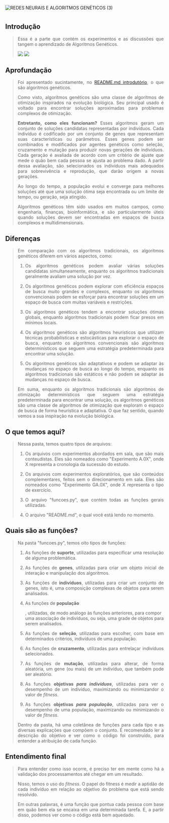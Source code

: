 ![REDES NEURAIS E ALGORITMOS GENÉTICOS (3)](https://github.com/gustavercosa/rnag/assets/107042962/45a07711-4c97-42d8-ae73-ce9d86daf08d)
<h1 align="center"> </h1>

<h2 align="left"> Introdução </h2> 
<blockquote> 
<p align="justify"> Essa é a parte que contém os experimentos e as discussões que tangem o aprendizado de Algoritmos Genéticos.</p>
<img src="https://img.shields.io/badge/STATUS-Concluído-576CFB"> <img src="https://img.shields.io/badge/LICENCE-GNU%20General%20Public%20License%20v3.0-75CA75">
</blockquote> 

<h2 align="left"> Aprofundação </h2>
<blockquote> 
<p align="justify"> Foi apresentado sucintamente, no <a href="https://github.com/gustavercosa/rnag/blob/main/README.md">README.md introdutório</a>, o que são algoritmos genéticos.</p>
<p align="justify"> Como visto, algoritmos genéticos são uma classe de algoritmos de otimização inspirados na evolução biológica. Seu principal usado é voltado para encontrar soluções aproximadas para problemas complexos de otimização.</p>
<p align="justify"> <strong>Entretanto, como eles funcionam?</strong> Esses algoritmos geram um conjunto de soluções candidatas representadas por indivíduos. Cada indivíduo é codificado por um conjunto de genes que representam suas características ou parâmetros. Esses genes podem ser combinados e modificados por agentes genéticos como seleção, cruzamento e mutação para produzir novas gerações de indivíduos. Cada geração é avaliada de acordo com um critério de ajuste que mede o quão bem cada pessoa se ajusta ao problema dado. A partir dessa avaliação, são selecionados os indivíduos mais adequados para sobrevivência e reprodução, que darão origem a novas gerações.</p>
<p align="justify"> Ao longo do tempo, a população evolui e converge para melhores soluções até que uma solução ótima seja encontrada ou um limite de tempo, ou geração, seja atingido.</p>
<p align="justify"> Algoritmos genéticos têm sido usados em muitos campos, como engenharia, finanças, bioinformática, e são particularmente úteis quando soluções devem ser encontradas em espaços de busca complexos e multidimensionais.</p>
</blockquote> 

<h2 align="left"> Diferenças </h2>
<blockquote> 
<p align="justify"> Em comparação com os algoritmos tradicionais, os algoritmos genéticos diferem em vários aspectos, como:</p>
<ol>
  <li><p align="justify">Os algoritmos genéticos podem avaliar várias soluções candidatas simultaneamente, enquanto os algoritmos tradicionais geralmente avaliam uma solução por vez.</p></li>
  <li><p align="justify">Os algoritmos genéticos podem explorar com eficiência espaços de busca muito grandes e complexos, enquanto os algoritmos convencionais podem se esforçar para encontrar soluções em um espaço de busca com muitas variáveis e restrições.</p></li>
  <li><p align="justify">Os algoritmos genéticos tendem a encontrar soluções ótimas globais, enquanto algoritmos tradicionais podem ficar presos em mínimos locais.</p></li>
  <li><p align="justify">Os algoritmos genéticos são algoritmos heurísticos que utilizam técnicas probabilísticas e estocásticas para explorar o espaço de busca, enquanto os algoritmos convencionais são algoritmos determinísticos que seguem uma estratégia predeterminada para encontrar uma solução.</p></li>
  <li><p align="justify">Os algoritmos genéticos são adaptativos e podem se adaptar às mudanças no espaço de busca ao longo do tempo, enquanto os algoritmos tradicionais são estáticos e não podem se adaptar às mudanças no espaço de busca.</p></li>
</ol>
<p align="justify"> Em suma, enquanto os algoritmos tradicionais são algoritmos de otimização determinísticos que seguem uma estratégia predeterminada para encontrar uma solução, os algoritmos genéticos são uma classe de algoritmos de otimização que exploram o espaço de busca de forma heurística e adaptativa. O que faz sentido, quando vemos a sua inspiração na evolução biológica.</p>
</blockquote>

<h2 align="left"> O que temos aqui? </h2>
<blockquote> 
<p align="justify"> Nessa pasta, temos quatro tipos de arquivos:</p>
<ol>
    <li><p align="justify">Os arquivos com experimentos abordados em sala, que são mais conteudistas. Eles são nomeados como "Experimento A.0X", onde X representa a cronologia da sucessão do estudo.</p></li>
    <li><p align="justify">Os arquivos com experimentos exploratórios, que são conteúdos complementares, feitos sem o direcionamento em sala. Eles são nomeados como "Experimento GA.0X", onde X representa o tipo de exercício.</p></li>
    <li><p align="justify">O arquivo "funcoes.py", que contém todas as funções gerais utilizadas.</p></li>
    <li><p align="justify">O arquivo "README.md", o qual você está lendo no momento.</p></li>
</blockquote>
    
<h2 align="left"> Quais são as funções? </h2>
<blockquote>
<p align="justify"> Na pasta "funcoes.py", temos oito tipos de funções:</p>
<ol>
    <li><p align="justify"> As funções de <strong>suporte</strong>, utilizadas para especificar uma resolução de alguma problemática.</p></li>
    <li><p align="justify"> As funções de <strong>genes</strong>, utilizadas para criar um objeto inicial de interação e manipulação dos algoritmos.</p></li>
    <li><p align="justify"> As funções de <strong>indivíduos</strong>, utilizadas para criar um conjunto de genes, isto é, uma composição complexas de objetos para serem analisados.</p></li>
    <li><p align="justify"> As funções de <strong>população</strong></p>, utilizadas, de modo análogo às funções anteriores, para compor uma associação de indivíduos, ou seja, uma grade de objetos para serem analisados.</li>
    <li><p align="justify"> As funções de <strong>seleção</strong>, utilizadas para escolher, com base em determinados critérios, indivíduos de uma população.</p></li>
    <li><p align="justify"> As funções de <strong>cruzamento</strong>, utilizadas para entrelaçar indivíduos selecionados.</p></li>
    <li><p align="justify"> As funções de <strong>mutação</strong>, utilizadas para alterar, de forma aleatória, um gene (ou mais) de um indivíduo, que também pode ser aleatório.</p></li>
    <li><p align="justify"> As funções <strong>objetivas <i>para indivíduos</i></strong>, utilizadas para ver o desempenho de um indivíduo, maximizando ou minimizandor o valor de <i>fitness</i>.</p></li>
    <li><p align="justify"> As funções <strong>objetivas <i>para população</i></strong>, utilizadas para ver o desempenho de uma população, maximizando ou minimizando o valor de <i>fitness</i>.</p></li>
</ol>
<p align="justify"> Dentro da pasta, há uma coletânea de funções para cada tipo e as diversas explicações que compõem o conjunto. É recomendado ler a descrição do objetivo e ver como o código foi construído, para entender a atribuição de cada função.</p>
</blockquote>
    
<h2 align="left"> Entendimento final </h2>
<blockquote> 
<p align="justify"> Para entender como isso ocorre, é preciso ter em mente como há a validação dos processamentos até chegar em um resultado.</p>   
<p align="justify"> Nisso, temos o uso do <i>fitness</i>. O papel do fitness é medir a aptidão de cada indivíduo em relação ao objetivo do problema que está sendo resolvido.</p>  
<p align="justify"> Em outras palavras, é uma função que pontua cada pessoa com base em quão bem ela se encaixa em uma determinada tarefa. E, a partir disso, podemos ver como o código está bem aquedado.</p>  
</blockquote>